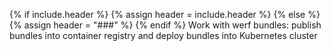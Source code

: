 {% if include.header %}
{% assign header = include.header %}
{% else %}
{% assign header = "###" %}
{% endif %}
Work with werf bundles: publish bundles into container registry and deploy bundles into Kubernetes cluster


